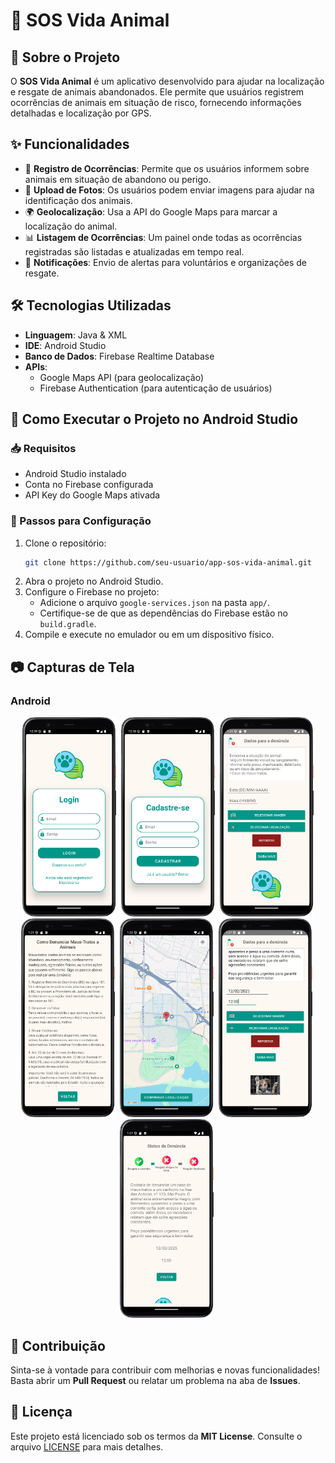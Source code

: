 # 🐾 SOS Vida Animal

## 📌 Sobre o Projeto
O **SOS Vida Animal** é um aplicativo desenvolvido para ajudar na localização e resgate de animais abandonados. Ele permite que usuários registrem ocorrências de animais em situação de risco, fornecendo informações detalhadas e localização por GPS.

## ✨ Funcionalidades
- 📍 **Registro de Ocorrências**: Permite que os usuários informem sobre animais em situação de abandono ou perigo.
- 📸 **Upload de Fotos**: Os usuários podem enviar imagens para ajudar na identificação dos animais.
- 🌍 **Geolocalização**: Usa a API do Google Maps para marcar a localização do animal.
- 📊 **Listagem de Ocorrências**: Um painel onde todas as ocorrências registradas são listadas e atualizadas em tempo real.
- 🔔 **Notificações**: Envio de alertas para voluntários e organizações de resgate.

## 🛠 Tecnologias Utilizadas
- **Linguagem**: Java & XML
- **IDE**: Android Studio
- **Banco de Dados**: Firebase Realtime Database
- **APIs**:
  - Google Maps API (para geolocalização)
  - Firebase Authentication (para autenticação de usuários)
  
## 📱 Como Executar o Projeto no Android Studio
### 📥 Requisitos
- Android Studio instalado
- Conta no Firebase configurada
- API Key do Google Maps ativada

### 📌 Passos para Configuração
1. Clone o repositório:
   ```bash
   git clone https://github.com/seu-usuario/app-sos-vida-animal.git
   ```
2. Abra o projeto no Android Studio.
3. Configure o Firebase no projeto:
   - Adicione o arquivo `google-services.json` na pasta `app/`.
   - Certifique-se de que as dependências do Firebase estão no `build.gradle`.
4. Compile e execute no emulador ou em um dispositivo físico.

## 📷 Capturas de Tela
### Android
<p align="center">
  <img src="./screenshots/android-login.png" alt="Tela de Login" width="150">&nbsp;
  <img src="./screenshots/android-cadastro.png" alt="Tela de Cadastro" width="150">&nbsp;
  <img src="./screenshots/android-home.png" alt="Tela Principal" width="150">
  <img src="./screenshots/android-info.png" alt="Tela de Informação" width="150">&nbsp;
  <img src="./screenshots/android-mapa.png" alt="Tela de Localização" width="150">&nbsp;
  <img src="./screenshots/android-exemplo.png" alt="Tela de Exemplo" width="150">&nbsp;
  <img src="./screenshots/android-status.png" alt="Tela de Status" width="150">&nbsp;
</p>

## 🐶 Contribuição
Sinta-se à vontade para contribuir com melhorias e novas funcionalidades! Basta abrir um **Pull Request** ou relatar um problema na aba de **Issues**.

## 📄 Licença
Este projeto está licenciado sob os termos da **MIT License**. Consulte o arquivo [LICENSE](./LICENSE) para mais detalhes.

